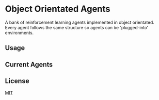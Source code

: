 # Object Orientated Agents
A bank of reinforcement learning agents implemented in object orientated.
Every agent follows the same structure so agents can be 'plugged-into' environments.

## Usage

## Current Agents

## License

[MIT](https://choosealicense.com/licenses/mit/)